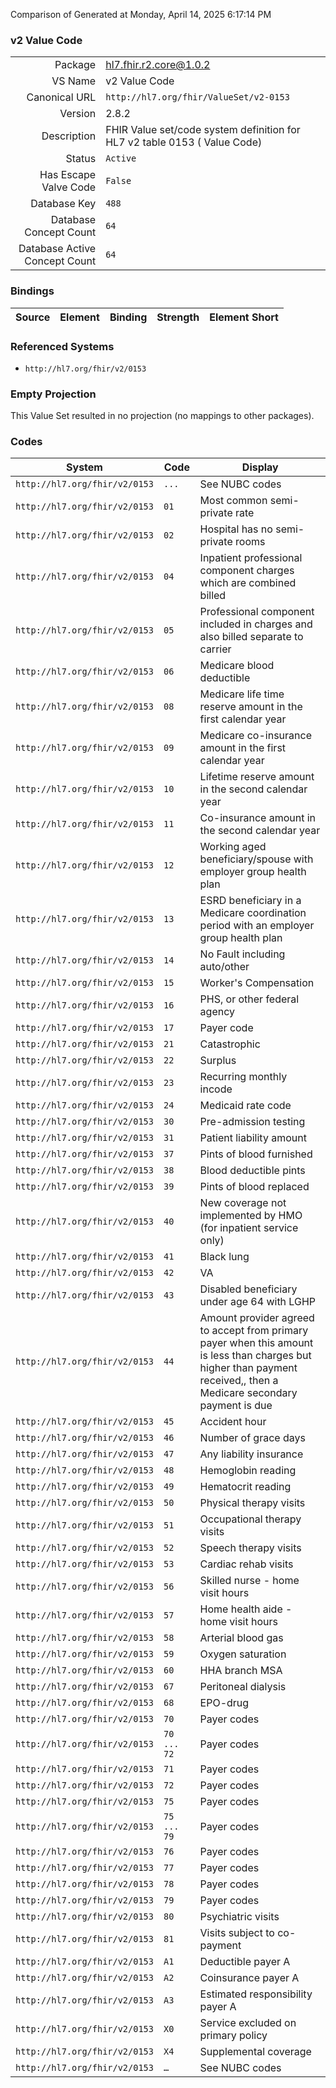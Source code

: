 Comparison of 
Generated at Monday, April 14, 2025 6:17:14 PM

### v2 Value Code

|      |     |
| ---: | --- |
| Package | hl7.fhir.r2.core@1.0.2 |
| VS Name | v2 Value Code |
| Canonical URL | `http://hl7.org/fhir/ValueSet/v2-0153` |
| Version | 2.8.2 |
| Description | FHIR Value set/code system definition for HL7 v2 table 0153 ( Value Code) |
| Status | `Active` |
| Has Escape Valve Code | `False` |
| Database Key | `488` |
| Database Concept Count | `64` |
| Database Active Concept Count | `64` |
### Bindings

| Source | Element | Binding | Strength | Element Short |
| ------ | ------- | ------- | -------- | ------------- |

### Referenced Systems

* `http://hl7.org/fhir/v2/0153`
### Empty Projection

This Value Set resulted in no projection (no mappings to other packages).

### Codes

| System | Code | Display |
| ------ | ---- | ------- |
| `http://hl7.org/fhir/v2/0153` | `...` | See NUBC codes |
| `http://hl7.org/fhir/v2/0153` | `01` | Most common semi-private rate |
| `http://hl7.org/fhir/v2/0153` | `02` | Hospital has no semi-private rooms |
| `http://hl7.org/fhir/v2/0153` | `04` | Inpatient professional component charges which are combined billed |
| `http://hl7.org/fhir/v2/0153` | `05` | Professional component included in charges and also billed separate to carrier |
| `http://hl7.org/fhir/v2/0153` | `06` | Medicare blood deductible |
| `http://hl7.org/fhir/v2/0153` | `08` | Medicare life time reserve amount in the first calendar year |
| `http://hl7.org/fhir/v2/0153` | `09` | Medicare co-insurance amount in the first calendar year |
| `http://hl7.org/fhir/v2/0153` | `10` | Lifetime reserve amount in the second calendar year |
| `http://hl7.org/fhir/v2/0153` | `11` | Co-insurance amount in the second calendar year |
| `http://hl7.org/fhir/v2/0153` | `12` | Working aged beneficiary/spouse with employer group health plan |
| `http://hl7.org/fhir/v2/0153` | `13` | ESRD beneficiary in a Medicare coordination period with an employer group health plan |
| `http://hl7.org/fhir/v2/0153` | `14` | No Fault including auto/other |
| `http://hl7.org/fhir/v2/0153` | `15` | Worker's Compensation |
| `http://hl7.org/fhir/v2/0153` | `16` | PHS, or other federal agency |
| `http://hl7.org/fhir/v2/0153` | `17` | Payer code |
| `http://hl7.org/fhir/v2/0153` | `21` | Catastrophic |
| `http://hl7.org/fhir/v2/0153` | `22` | Surplus |
| `http://hl7.org/fhir/v2/0153` | `23` | Recurring monthly incode |
| `http://hl7.org/fhir/v2/0153` | `24` | Medicaid rate code |
| `http://hl7.org/fhir/v2/0153` | `30` | Pre-admission testing |
| `http://hl7.org/fhir/v2/0153` | `31` | Patient liability amount |
| `http://hl7.org/fhir/v2/0153` | `37` | Pints of blood furnished |
| `http://hl7.org/fhir/v2/0153` | `38` | Blood deductible pints |
| `http://hl7.org/fhir/v2/0153` | `39` | Pints of blood replaced |
| `http://hl7.org/fhir/v2/0153` | `40` | New coverage not implemented by HMO (for inpatient service only) |
| `http://hl7.org/fhir/v2/0153` | `41` | Black lung |
| `http://hl7.org/fhir/v2/0153` | `42` | VA |
| `http://hl7.org/fhir/v2/0153` | `43` | Disabled beneficiary under age 64 with LGHP |
| `http://hl7.org/fhir/v2/0153` | `44` | Amount provider agreed to accept from primary payer when this amount is less than charges but higher than payment received,, then a Medicare secondary payment is due |
| `http://hl7.org/fhir/v2/0153` | `45` | Accident hour |
| `http://hl7.org/fhir/v2/0153` | `46` | Number of grace days |
| `http://hl7.org/fhir/v2/0153` | `47` | Any liability insurance |
| `http://hl7.org/fhir/v2/0153` | `48` | Hemoglobin reading |
| `http://hl7.org/fhir/v2/0153` | `49` | Hematocrit reading |
| `http://hl7.org/fhir/v2/0153` | `50` | Physical therapy visits |
| `http://hl7.org/fhir/v2/0153` | `51` | Occupational therapy visits |
| `http://hl7.org/fhir/v2/0153` | `52` | Speech therapy visits |
| `http://hl7.org/fhir/v2/0153` | `53` | Cardiac rehab visits |
| `http://hl7.org/fhir/v2/0153` | `56` | Skilled nurse - home visit hours |
| `http://hl7.org/fhir/v2/0153` | `57` | Home health aide - home visit hours |
| `http://hl7.org/fhir/v2/0153` | `58` | Arterial blood gas |
| `http://hl7.org/fhir/v2/0153` | `59` | Oxygen saturation |
| `http://hl7.org/fhir/v2/0153` | `60` | HHA branch MSA |
| `http://hl7.org/fhir/v2/0153` | `67` | Peritoneal dialysis |
| `http://hl7.org/fhir/v2/0153` | `68` | EPO-drug |
| `http://hl7.org/fhir/v2/0153` | `70` | Payer codes |
| `http://hl7.org/fhir/v2/0153` | `70 ... 72` | Payer codes |
| `http://hl7.org/fhir/v2/0153` | `71` | Payer codes |
| `http://hl7.org/fhir/v2/0153` | `72` | Payer codes |
| `http://hl7.org/fhir/v2/0153` | `75` | Payer codes |
| `http://hl7.org/fhir/v2/0153` | `75 ... 79` | Payer codes |
| `http://hl7.org/fhir/v2/0153` | `76` | Payer codes |
| `http://hl7.org/fhir/v2/0153` | `77` | Payer codes |
| `http://hl7.org/fhir/v2/0153` | `78` | Payer codes |
| `http://hl7.org/fhir/v2/0153` | `79` | Payer codes |
| `http://hl7.org/fhir/v2/0153` | `80` | Psychiatric visits |
| `http://hl7.org/fhir/v2/0153` | `81` | Visits subject to co-payment |
| `http://hl7.org/fhir/v2/0153` | `A1` | Deductible payer A |
| `http://hl7.org/fhir/v2/0153` | `A2` | Coinsurance payer A |
| `http://hl7.org/fhir/v2/0153` | `A3` | Estimated responsibility payer A |
| `http://hl7.org/fhir/v2/0153` | `X0` | Service excluded on primary policy |
| `http://hl7.org/fhir/v2/0153` | `X4` | Supplemental coverage |
| `http://hl7.org/fhir/v2/0153` | `…` | See NUBC codes |
